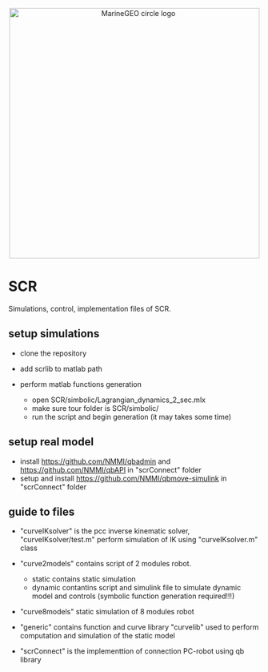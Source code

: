 <p align="center">
<img src="http://people.unipi.it/static/istologia/cherubino_hi_res_.jpg" alt="MarineGEO circle logo" style="height: 500px; width:500px;"/>
</p>

# SCR
Simulations, control, implementation files of SCR.


## setup simulations

- clone the repository 

- add scrlib to matlab path

- perform matlab functions generation 
    - open SCR/simbolic/Lagrangian_dynamics_2_sec.mlx
    - make sure tour folder is SCR/simbolic/
    - run the script and begin generation (it may takes some time)

## setup real model 
- install https://github.com/NMMI/qbadmin and https://github.com/NMMI/qbAPI in "scrConnect" folder
- setup and install https://github.com/NMMI/qbmove-simulink in "scrConnect" folder


## guide to files
- "curveIKsolver" is the pcc inverse kinematic solver, "curveIKsolver/test.m" perform simulation of IK using "curveIKsolver.m" class

- "curve2models" contains script of 2 modules robot. 
    - static contains static simulation 
    - dynamic contantins script and simulink file to simulate dynamic model and controls (symbolic function generation required!!!)

- "curve8models" static simulation of 8 modules robot

- "generic" contains function and curve library "curvelib" used to perform computation and simulation of the static model

- "scrConnect" is the implementtion of connection PC-robot using qb library
 